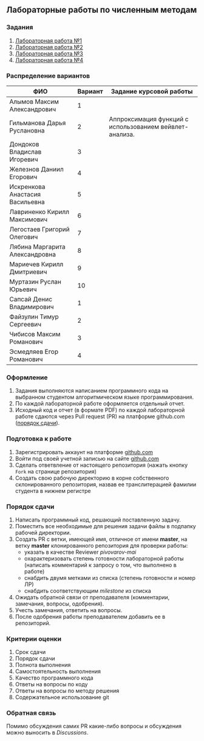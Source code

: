 ## Лабораторные работы по численным методам

### Задания
1. [Лабораторная работа №1](tasks/numeric-methods-lab-1.zip)
2. [Лабораторная работа №2](tasks/numeric-methods-lab-2.zip)
3. [Лабораторная работа №3](tasks/numeric-methods-lab-3.zip)
4. [Лабораторная работа №4](tasks/numeric-methods-lab-4.zip)

### Распределение вариантов
ФИО                              | Вариант | Задание курсовой работы |
---------------------------------|---------|-------------------------|
Алымов Максим Александрович      | 1 |
Гильманова Дарья Руслановна      | 2 | Аппроксимация функций с использованием вейвлет-анализа.
Дондоков	Владислав Игоревич      | 3 |
Железнов	Даниил Егорович         | 4 |
Искренкова Анастасия	Васильевна  | 5 |
Лавриненко Кирилл Максимович     | 6 |
Легостаев Григорий Олегович      | 7 |
Лябина Маргарита Александровна   | 8 |
Мариечев	Кирилл Дмитриевич       | 9 |
Муртазин	Руслан Юрьевич          | 10 |
Сапсай Денис Владимирович        | 1 |
Файзулин	Тимур	Сергеевич         | 2 |
Чибисов Максим	Романович         | 3 |
Эсмедляев Егор	Романович         | 4 |

### Оформление
1. Задания выполняются написанием программного кода на выбранном студентом алгоритмическом языке программирования.
3. По каждой лабораторной работе оформляется отдельный отчет.
4. Исходный код и отчет (в формате PDF) по каждой лабораторной работе сдаются через Pull request (PR) на платформе github.com ([порядок сдачи](#порядок-сдачи)).

### Подготовка к работе
1. Зарегистрировать аккаунт на платформе [github.com](github.com)
2. Войти под своей учетной записью на сайте [github.com](github.com)
3. Сделать ответвление от настоящего репозитория (нажать кнопку `Fork` на странице репозитория)
4. Создать свою рабочую директорию в корне собственного склонированного репозитория, назвав ее транслитерацией фамилии студента в нижнем регистре

### Порядок сдачи
1. Написать программный код, решающий поставленную задачу.
2. Поместить все необходимые для решения задачи файлы в подпапку рабочей директории.
3. Создать PR с ветки, имеющей имя, отличное от имени **master**, на ветку **master** клонированного репозитория для проверки работы:
   - указать в качестве Reviewer *pivovarov-mai*
   - охарактеризовать степень готовности лабораторной работы (написать комментарий к запросу о том, что выполнено в работе)
   - снабдить двумя метками из списка (степень готовности и номер ЛР)
   - снабдить соответствующим *milestone* из списка
4. Ожидать обратной связи от преподавателя (комментарии, замечания, вопросы, одобрения).
5. Учесть замечания, ответить на вопросы.
6. После одобрения работы преподавателем добавить ее в репозиторий.

### Критерии оценки
1. Срок сдачи
2. Порядок сдачи
3. Полнота выполнения
4. Самостоятельность выполнения
5. Качество программного кода
6. Ответы на вопросы по коду
7. Ответы на вопросы по методу решения
8. Содержательное использование git

### Обратная связь
Помимо обсуждения самих PR какие-либо вопросы и обсуждения можно выносить в *Discussions*.
